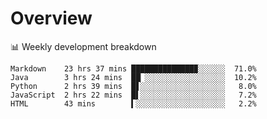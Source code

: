 # Overview

📊 Weekly development breakdown

```text
Markdown    23 hrs 37 mins ██████████████▉░░░░░░  71.0%
Java        3 hrs 24 mins  ██▏░░░░░░░░░░░░░░░░░░  10.2%
Python      2 hrs 39 mins  █▋░░░░░░░░░░░░░░░░░░░   8.0%
JavaScript  2 hrs 22 mins  █▌░░░░░░░░░░░░░░░░░░░   7.2%
HTML        43 mins        ▍░░░░░░░░░░░░░░░░░░░░   2.2%
```